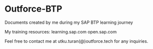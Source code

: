 # Outforce-BTP
[//]: # (Hi there,
My name is Utku and I am working as an ABAP developer since 2007.
To be honest, I have never been an "open-source developer". I like to keep my code and my notes to myself, but times are changing, and so should I.
Hence, I've decided to begin sharing more of my work in public repositories, starting with this repository containing my notes on BTP. It might take a while to get everything ready, as I'll need to tidy up the formatting a little bit to make them easier to understand.)

Documents created by me during my SAP BTP learning journey

My training resources: 
learning.sap.com
open.sap.com

Feel free to contact me at utku.turan(@)outforce.tech for any inquiries.

